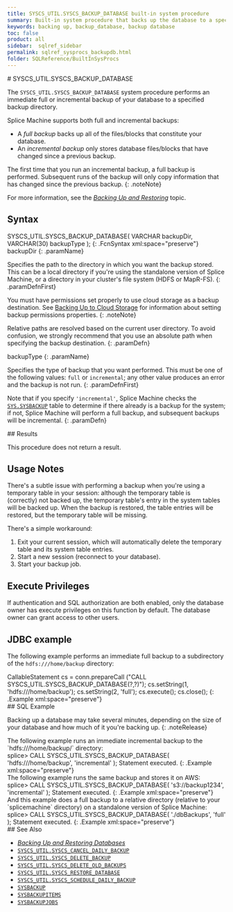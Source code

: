```yaml
---
title: SYSCS_UTIL.SYSCS_BACKUP_DATABASE built-in system procedure
summary: Built-in system procedure that backs up the database to a specified backup directory.
keywords: backing up, backup_database, backup database
toc: false
product: all
sidebar:  sqlref_sidebar
permalink: sqlref_sysprocs_backupdb.html
folder: SQLReference/BuiltInSysProcs
---
```

<section>
<div class="TopicContent" data-swiftype-index="true" markdown="1">
# SYSCS_UTIL.SYSCS_BACKUP_DATABASE

The `SYSCS_UTIL.SYSCS_BACKUP_DATABASE` system procedure performs an
immediate full or incremental backup of your database to a specified
backup directory.

Splice Machine supports both full and incremental backups: 

* A *full backup* backs up all of the files/blocks that constitute your
  database.
* An *incremental backup* only stores database files/blocks that have
  changed since a previous backup.

The first time that you run an incremental backup, a full backup is
performed. Subsequent runs of the backup will only copy information that
has changed since the previous backup.
{: .noteNote}

For more information, see the [*Backing Up and
Restoring*](onprem_admin_backingup.html) topic.

## Syntax

<div class="fcnWrapperWide" markdown="1">
    SYSCS_UTIL.SYSCS_BACKUP_DATABASE( VARCHAR backupDir,
                                      VARCHAR(30) backupType );
{: .FcnSyntax xml:space="preserve"}

</div>
<div class="paramList" markdown="1">
backupDir
{: .paramName}

Specifies the path to the directory in which you want the backup stored.
This can be a local directory if you're using the standalone version of
Splice Machine, or a directory in your cluster's file system (HDFS or
MapR-FS).
{: .paramDefnFirst}

You must have permissions set properly to use cloud storage as a backup
destination. See [Backing Up to Cloud
Storage](onprem_admin_backingup.html#Backing) for information about setting backup permissions properties.
{: .noteNote}

Relative paths are resolved based on the current user directory. To
avoid confusion, we strongly recommend that you use an absolute path
when specifying the backup destination.
{: .paramDefn}

backupType
{: .paramName}

Specifies the type of backup that you want performed. This must be one of
the following values: `full` or `incremental`; any other value
produces an error and the backup is not run.
{: .paramDefnFirst}

Note that if you specify `'incremental'`, Splice Machine checks the &nbsp;
[`SYS.SYSBACKUP`](sqlref_systables_sysbackup.html) table to determine if
there already is a backup for the system; if not, Splice Machine will
perform a full backup, and subsequent backups will be incremental.
{: .paramDefn}

</div>
## Results

This procedure does not return a result.

## Usage Notes

There's a subtle issue with performing a backup when you're using a
temporary table in your session: although the temporary table is
(correctly) not backed up, the temporary table's entry in the system
tables will be backed up. When the backup is restored, the table entries
will be restored, but the temporary table will be missing.

There's a simple workaround:

1.  Exit your current session, which will automatically delete the
    temporary table and its system table entries.
2.  Start a new session (reconnect to your database).
3.  Start your backup job.

## Execute Privileges

If authentication and SQL authorization are both enabled, only the
database owner has execute privileges on this function by default. The
database owner can grant access to other users.

## JDBC example

The following example performs an immediate full backup to a
subdirectory of the `hdfs:///home/backup` directory:

<div class="preWrapper" markdown="1">
    CallableStatement cs = conn.prepareCall
      ("CALL SYSCS_UTIL.SYSCS_BACKUP_DATABASE(?,?)");
      cs.setString(1, 'hdfs:///home/backup');
      cs.setString(2, 'full');
      cs.execute();
      cs.close();
{: .Example xml:space="preserve"}

</div>
## SQL Example

Backing up a database may take several minutes, depending on the size of
your database and how much of it you're backing up.
{: .noteRelease}

<div markdown="1">
The following example runs an immediate incremental backup to the
`hdfs:///home/backup/` directory:

<div class="preWrapperWide" markdown="1">
    splice> CALL SYSCS_UTIL.SYSCS_BACKUP_DATABASE( 'hdfs:///home/backup', 'incremental' );
    Statement executed.
{: .Example xml:space="preserve"}

</div>
The following example runs the same backup and stores it on AWS:

<div class="preWrapperWide" markdown="1">
    splice> CALL SYSCS_UTIL.SYSCS_BACKUP_DATABASE( 's3://backup1234', 'incremental' );
    Statement executed.
{: .Example xml:space="preserve"}

</div>
</div>
And this example does a full backup to a relative directory (relative to
your `splicemachine` directory) on a standalone version of
Splice Machine:

<div class="preWrapperWide" markdown="1">
    splice> CALL SYSCS_UTIL.SYSCS_BACKUP_DATABASE( './dbBackups', 'full' );
    Statement executed.
{: .Example xml:space="preserve"}

</div>
## See Also

* [*Backing Up and Restoring Databases*](onprem_admin_backingup.html)
* [`SYSCS_UTIL.SYSCS_CANCEL_DAILY_BACKUP`](sqlref_sysprocs_canceldailybackup.html)
* [`SYSCS_UTIL.SYSCS_DELETE_BACKUP`](sqlref_sysprocs_deletebackup.html)
* [`SYSCS_UTIL.SYSCS_DELETE_OLD_BACKUPS`](sqlref_sysprocs_deleteoldbackups.html)
* [`SYSCS_UTIL.SYSCS_RESTORE_DATABASE`](sqlref_sysprocs_restoredb.html)
* [`SYSCS_UTIL.SYSCS_SCHEDULE_DAILY_BACKUP`](sqlref_sysprocs_scheduledailybackup.html)
* [`SYSBACKUP`](sqlref_systables_sysbackup.html)
* [`SYSBACKUPITEMS`](sqlref_systables_sysbackupitems.html)
* [`SYSBACKUPJOBS`](sqlref_systables_sysbackupjobs.html)

</div>
</section>
